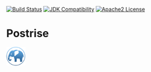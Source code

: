 [![Build Status](https://github.com/adonix-org/Postrise/actions/workflows/build.yml/badge.svg)](https://github.com/adonix-org/Postrise/actions)
[![JDK Compatibility](https://img.shields.io/badge/JDK_Compatibility-11+-blue.svg)](https://www.oracle.com/java/technologies/downloads/)
[![Apache2 License](https://img.shields.io/badge/license-Apache_2.0-blue.svg)](https://github.com/adonix-org/Postrise/blob/master/LICENSE)

# Postrise

<img src="./img/postrise.png" width=50px>
